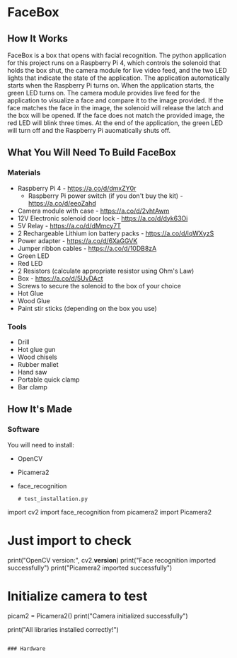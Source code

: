 # FaceBox

## How It Works
FaceBox is a box that opens with facial recognition. The python application for this project runs on a Raspberry Pi 4, which controls the solenoid that holds the box shut, the camera module for live video feed, and the two LED lights that indicate the state of the application. The application automatically starts when the Raspberry Pi turns on. When the application starts, the green LED turns on. The camera module provides live feed for the application to visualize a face and compare it to the image provided. If the face matches the face in the image, the solenoid will release the latch and the box will be opened. If the face does not match the provided image, the red LED will blink three times. At the end of the application, the green LED will turn off and the Raspberry Pi auomatically shuts off.

## What You Will Need To Build FaceBox
### Materials 
* Raspberry Pi 4 - https://a.co/d/dmxZY0r
    - Raspberry Pi power switch (if you don't buy the kit) - https://a.co/d/eeoZahd
* Camera module with case - https://a.co/d/2vhtAwm
* 12V Electronic solenoid door lock - https://a.co/d/dyk63Oi
* 5V Relay - https://a.co/d/dMmcy7T
* 2 Rechargeable Lithium ion battery packs - https://a.co/d/iqWXyzS
* Power adapter - https://a.co/d/6XaGGVK
* Jumper ribbon cables - https://a.co/d/10DB8zA
* Green LED
* Red LED
* 2 Resistors (calculate appropriate resistor using Ohm's Law)
* Box - https://a.co/d/5UvDAct
* Screws to secure the solenoid to the box of your choice
* Hot Glue
* Wood Glue
* Paint stir sticks (depending on the box you use)

### Tools
* Drill
* Hot glue gun
* Wood chisels
* Rubber mallet
* Hand saw
* Portable quick clamp
* Bar clamp

## How It's Made
### Software 
You will need to install:
* OpenCV
* Picamera2
* face_recognition

  ```
  # test_installation.py
import cv2
import face_recognition
from picamera2 import Picamera2

# Just import to check
print("OpenCV version:", cv2.__version__)
print("Face recognition imported successfully")
print("Picamera2 imported successfully")

# Initialize camera to test
picam2 = Picamera2()
print("Camera initialized successfully")

print("All libraries installed correctly!")
```

### Hardware 
